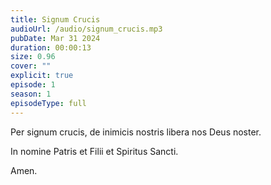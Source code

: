 ```yaml
---
title: Signum Crucis
audioUrl: /audio/signum_crucis.mp3
pubDate: Mar 31 2024
duration: 00:00:13
size: 0.96
cover: ""
explicit: true
episode: 1
season: 1
episodeType: full
---
```

Per signum crucis, de inimicis nostris libera nos Deus noster.

In nomine Patris et Filii et Spiritus Sancti.

Amen.